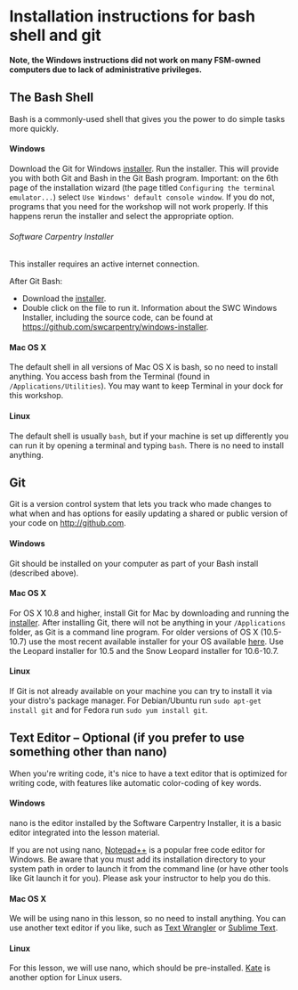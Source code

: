 # Installation instructions for bash shell and git

**Note, the Windows instructions did not work on many FSM-owned computers due to lack of administrative privileges.**

## The Bash Shell

Bash is a commonly-used shell that gives you the power to do simple tasks more quickly.

#### Windows

Download the Git for Windows [installer](https://git-for-windows.github.io/). Run the installer. This will provide you with both Git and Bash in the Git Bash program. Important: on the 6th page of the installation wizard (the page titled `Configuring the terminal emulator...`) select `Use Windows' default console window`. If you do not, programs that you need for the workshop will not work properly. If this happens rerun the installer and select the appropriate option.

###### Software Carpentry Installer

This installer requires an active internet connection.

After Git Bash:

- Download the [installer](http://software-carpentry.org/workshops/setup.html).
- Double click on the file to run it.
Information about the SWC Windows Installer, including the source code, can be found at https://github.com/swcarpentry/windows-installer.

#### Mac OS X

The default shell in all versions of Mac OS X is bash, so no need to install anything. You access bash from the Terminal (found in `/Applications/Utilities`). You may want to keep Terminal in your dock for this workshop.

#### Linux

The default shell is usually `bash`, but if your machine is set up differently you can run it by opening a terminal and typing `bash`. There is no need to install anything.

## Git

Git is a version control system that lets you track who made changes to what when and has options for easily updating a shared or public version of your code on http://github.com.

#### Windows

Git should be installed on your computer as part of your Bash install (described above).

#### Mac OS X

For OS X 10.8 and higher, install Git for Mac by downloading and running the [installer](http://sourceforge.net/projects/git-osx-installer/files/latest/download). After installing Git, there will not be anything in your `/Applications` folder, as Git is a command line program. For older versions of OS X (10.5-10.7) use the most recent available installer for your OS available [here](http://sourceforge.net/projects/git-osx-installer/files/). Use the Leopard installer for 10.5 and the Snow Leopard installer for 10.6-10.7.

#### Linux

If Git is not already available on your machine you can try to install it via your distro's package manager. For Debian/Ubuntu run `sudo apt-get install git` and for Fedora run `sudo yum install git`.


## Text Editor – Optional (if you prefer to use something other than nano)
When you're writing code, it's nice to have a text editor that is optimized for writing code, with features like automatic color-coding of key words.

#### Windows

nano is the editor installed by the Software Carpentry Installer, it is a basic editor integrated into the lesson material.

If you are not using nano, [Notepad++](http://notepad-plus-plus.org/) is a popular free code editor for Windows. Be aware that you must add its installation directory to your system path in order to launch it from the command line (or have other tools like Git launch it for you). Please ask your instructor to help you do this.

#### Mac OS X

We will be using nano in this lesson, so no need to install anything. You can use another text editor if you like, such as [Text Wrangler](http://www.barebones.com/products/textwrangler/) or [Sublime Text](http://www.sublimetext.com/).

#### Linux

For this lesson, we will use nano, which should be pre-installed. [Kate](http://kate-editor.org/) is another option for Linux users.
